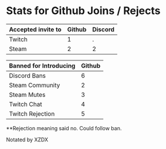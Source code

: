 # Stats for Github Joins / Rejects

| Accepted invite to | Github | Discord |
|--------------------|--------|---------|
| Twitch | 1 | . |
| Steam | 2 | 2 |


| Banned for Introducing | Github |
|------------------------|--------|
| Discord Bans | 6 |
| Steam Community | 2 |
| Steam Mutes | 3 |
| Twitch Chat | 4 |
| Twitch Rejection | 5 |

**Rejection meaning said no.  Could follow ban.

Notated by XZDX
